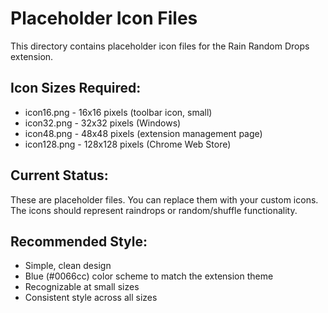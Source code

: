 # Placeholder Icon Files

This directory contains placeholder icon files for the Rain Random Drops extension.

## Icon Sizes Required:
- icon16.png - 16x16 pixels (toolbar icon, small)
- icon32.png - 32x32 pixels (Windows)  
- icon48.png - 48x48 pixels (extension management page)
- icon128.png - 128x128 pixels (Chrome Web Store)

## Current Status:
These are placeholder files. You can replace them with your custom icons.
The icons should represent raindrops or random/shuffle functionality.

## Recommended Style:
- Simple, clean design
- Blue (#0066cc) color scheme to match the extension theme  
- Recognizable at small sizes
- Consistent style across all sizes
